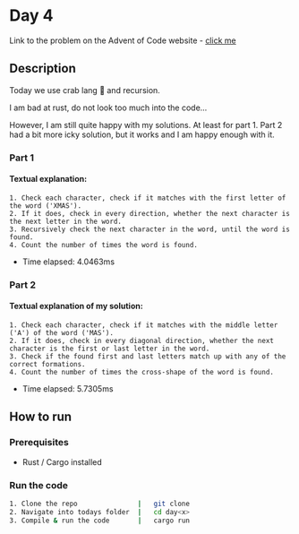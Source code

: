 # Day 4

Link to the problem on the Advent of Code website - [click me](https://adventofcode.com/2024/day/4)

## Description

Today we use crab lang 🦀 and recursion.

I am bad at rust, do not look too much into the code...

However, I am still quite happy with my solutions. At least for part 1. Part 2 had a bit more icky solution, but it works and I am happy enough with it.

### Part 1

#### Textual explanation:

```
1. Check each character, check if it matches with the first letter of the word ('XMAS').
2. If it does, check in every direction, whether the next character is the next letter in the word.
3. Recursively check the next character in the word, until the word is found. 
4. Count the number of times the word is found.
```

- Time elapsed: 4.0463ms 

### Part 2

#### Textual explanation of my solution:
```
1. Check each character, check if it matches with the middle letter ('A') of the word ('MAS').
2. If it does, check in every diagonal direction, whether the next character is the first or last letter in the word.
3. Check if the found first and last letters match up with any of the correct formations.
4. Count the number of times the cross-shape of the word is found.
```

- Time elapsed: 5.7305ms 

## How to run

### Prerequisites

- Rust / Cargo installed

### Run the code

```bash
1. Clone the repo               |   git clone
2. Navigate into todays folder  |   cd day<x>
3. Compile & run the code       |   cargo run
```

